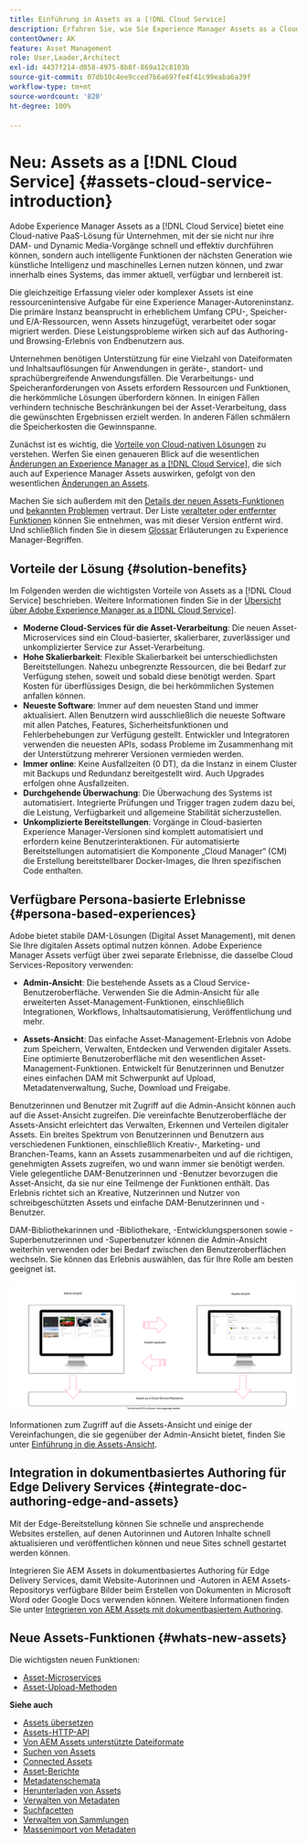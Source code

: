 ```yaml
---
title: Einführung in Assets as a [!DNL Cloud Service]
description: Erfahren Sie, wie Sie Experience Manager Assets as a Cloud Service verwalten und nutzen können.
contentOwner: AK
feature: Asset Management
role: User,Leader,Architect
exl-id: 4437f214-d058-4975-8b8f-869a12c8103b
source-git-commit: 07db10c4ee9cced7b6a697fe4f41c99eaba6a39f
workflow-type: tm+mt
source-wordcount: '820'
ht-degree: 100%

---
```



# Neu: Assets as a [!DNL Cloud Service] {#assets-cloud-service-introduction}

<!-- Need review information from gklebus -->

Adobe Experience Manager Assets as a [!DNL Cloud Service] bietet eine Cloud-native PaaS-Lösung für Unternehmen, mit der sie nicht nur ihre DAM- und Dynamic Media-Vorgänge schnell und effektiv durchführen können, sondern auch intelligente Funktionen der nächsten Generation wie künstliche Intelligenz und maschinelles Lernen nutzen können, und zwar innerhalb eines Systems, das immer aktuell, verfügbar und lernbereit ist.

Die gleichzeitige Erfassung vieler oder komplexer Assets ist eine ressourcenintensive Aufgabe für eine Experience Manager-Autoreninstanz. Die primäre Instanz beansprucht in erheblichem Umfang CPU-, Speicher- und E/A-Ressourcen, wenn Assets hinzugefügt, verarbeitet oder sogar migriert werden. Diese Leistungsprobleme wirken sich auf das Authoring- und Browsing-Erlebnis von Endbenutzern aus.

Unternehmen benötigen Unterstützung für eine Vielzahl von Dateiformaten und Inhaltsauflösungen für Anwendungen in geräte-, standort- und sprachübergreifende Anwendungsfällen. Die Verarbeitungs- und Speicheranforderungen von Assets erfordern Ressourcen und Funktionen, die herkömmliche Lösungen überfordern können. In einigen Fällen verhindern technische Beschränkungen bei der Asset-Verarbeitung, dass die gewünschten Ergebnissen erzielt werden. In anderen Fällen schmälern die Speicherkosten die Gewinnspanne.

Zunächst ist es wichtig, die [Vorteile von Cloud-nativen Lösungen](#solution-benefits) zu verstehen. Werfen Sie einen genaueren Blick auf die wesentlichen [Änderungen an Experience Manager as a [!DNL Cloud Service]](/help/release-notes/aem-cloud-changes.md), die sich auch auf Experience Manager Assets auswirken, gefolgt von den wesentlichen [Änderungen an Assets](/help/assets/assets-cloud-changes.md).

Machen Sie sich außerdem mit den [Details der neuen Assets-Funktionen](#whats-new-assets) und [bekannten Problemen](/help/release-notes/maintenance/latest.md) vertraut. Der Liste [veralteter oder entfernter Funktionen](/help/release-notes/deprecated-removed-features.md) können Sie entnehmen, was mit dieser Version entfernt wird. Und schließlich finden Sie in diesem [Glossar](/help/overview/terminology.md) Erläuterungen zu Experience Manager-Begriffen.

## Vorteile der Lösung {#solution-benefits}

Im Folgenden werden die wichtigsten Vorteile von Assets as a [!DNL Cloud Service] beschrieben. Weitere Informationen finden Sie in der [Übersicht über Adobe Experience Manager as a [!DNL Cloud Service]](/help/overview/introduction.md).

* **Moderne Cloud-Services für die Asset-Verarbeitung**: Die neuen Asset-Microservices sind ein Cloud-basierter, skalierbarer, zuverlässiger und unkomplizierter Service zur Asset-Verarbeitung.
* **Hohe Skalierbarkeit**: Flexible Skalierbarkeit bei unterschiedlichsten Bereitstellungen. Nahezu unbegrenzte Ressourcen, die bei Bedarf zur Verfügung stehen, soweit und sobald diese benötigt werden. Spart Kosten für überflüssiges Design, die bei herkömmlichen Systemen anfallen können.
* **Neueste Software**: Immer auf dem neuesten Stand und immer aktualisiert. Allen Benutzern wird ausschließlich die neueste Software mit allen Patches, Features, Sicherheitsfunktionen und Fehlerbehebungen zur Verfügung gestellt. Entwickler und Integratoren verwenden die neuesten APIs, sodass Probleme im Zusammenhang mit der Unterstützung mehrerer Versionen vermieden werden.
* **Immer online**: Keine Ausfallzeiten (0 DT), da die Instanz in einem Cluster mit Backups und Redundanz bereitgestellt wird. Auch Upgrades erfolgen ohne Ausfallzeiten.
* **Durchgehende Überwachung**: Die Überwachung des Systems ist automatisiert. Integrierte Prüfungen und Trigger tragen zudem dazu bei, die Leistung, Verfügbarkeit und allgemeine Stabilität sicherzustellen.
* **Unkomplizierte Bereitstellungen**: Vorgänge in Cloud-basierten Experience Manager-Versionen sind komplett automatisiert und erfordern keine Benutzerinteraktionen. Für automatisierte Bereitstellungen automatisiert die Komponente „Cloud Manager“ (CM) die Erstellung bereitstellbarer Docker-Images, die Ihren spezifischen Code enthalten.

## Verfügbare Persona-basierte Erlebnisse {#persona-based-experiences}

Adobe bietet stabile DAM-Lösungen (Digital Asset Management), mit denen Sie Ihre digitalen Assets optimal nutzen können. Adobe Experience Manager Assets verfügt über zwei separate Erlebnisse, die dasselbe Cloud Services-Repository verwenden:

* **Admin-Ansicht**: Die bestehende Assets as a Cloud Service-Benutzeroberfläche. Verwenden Sie die Admin-Ansicht für alle erweiterten Asset-Management-Funktionen, einschließlich Integrationen, Workflows, Inhaltsautomatisierung, Veröffentlichung und mehr.

* **Assets-Ansicht**: Das einfache Asset-Management-Erlebnis von Adobe zum Speichern, Verwalten, Entdecken und Verwenden digitaler Assets. Eine optimierte Benutzeroberfläche mit den wesentlichen Asset-Management-Funktionen. Entwickelt für Benutzerinnen und Benutzer eines einfachen DAM mit Schwerpunkt auf Upload, Metadatenverwaltung, Suche, Download und Freigabe.

Benutzerinnen und Benutzer mit Zugriff auf die Admin-Ansicht können auch auf die Asset-Ansicht zugreifen. Die vereinfachte Benutzeroberfläche der Assets-Ansicht erleichtert das Verwalten, Erkennen und Verteilen digitaler Assets. Ein breites Spektrum von Benutzerinnen und Benutzern aus verschiedenen Funktionen, einschließlich Kreativ-, Marketing- und Branchen-Teams, kann an Assets zusammenarbeiten und auf die richtigen, genehmigten Assets zugreifen, wo und wann immer sie benötigt werden. Viele gelegentliche DAM-Benutzerinnen und -Benutzer bevorzugen die Asset-Ansicht, da sie nur eine Teilmenge der Funktionen enthält. Das Erlebnis richtet sich an Kreative, Nutzerinnen und Nutzer von schreibgeschützten Assets und einfache DAM-Benutzerinnen und -Benutzer.

DAM-Bibliothekarinnen und -Bibliothekare, -Entwicklungspersonen sowie -Superbenutzerinnen und -Superbenutzer können die Admin-Ansicht weiterhin verwenden oder bei Bedarf zwischen den Benutzeroberflächen wechseln. Sie können das Erlebnis auswählen, das für Ihre Rolle am besten geeignet ist.

![add-tags](assets/newui-overview.svg)

Informationen zum Zugriff auf die Assets-Ansicht und einige der Vereinfachungen, die sie gegenüber der Admin-Ansicht bietet, finden Sie unter [Einführung in die Assets-Ansicht](/help/assets/assets-view-introduction.md).

## Integration in dokumentbasiertes Authoring für Edge Delivery Services {#integrate-doc-authoring-edge-and-assets}

Mit der Edge-Bereitstellung können Sie schnelle und ansprechende Websites erstellen, auf denen Autorinnen und Autoren Inhalte schnell aktualisieren und veröffentlichen können und neue Sites schnell gestartet werden können.

Integrieren Sie AEM Assets in dokumentbasiertes Authoring für Edge Delivery Services, damit Website-Autorinnen und -Autoren in AEM Assets-Repositorys verfügbare Bilder beim Erstellen von Dokumenten in Microsoft Word oder Google Docs verwenden können. Weitere Informationen finden Sie unter [Integrieren von AEM Assets mit dokumentbasiertem Authoring](/help/edge/using.md#integrate-assets-edge).

## Neue Assets-Funktionen {#whats-new-assets}

Die wichtigsten neuen Funktionen:

* [Asset-Microservices](/help/assets/asset-microservices-overview.md)
* [Asset-Upload-Methoden](/help/assets/add-assets.md)

**Siehe auch**

* [Assets übersetzen](translate-assets.md)
* [Assets-HTTP-API](mac-api-assets.md)
* [Von AEM Assets unterstützte Dateiformate](file-format-support.md)
* [Suchen von Assets](search-assets.md)
* [Connected Assets](use-assets-across-connected-assets-instances.md)
* [Asset-Berichte](asset-reports.md)
* [Metadatenschemata](metadata-schemas.md)
* [Herunterladen von Assets](download-assets-from-aem.md)
* [Verwalten von Metadaten](manage-metadata.md)
* [Suchfacetten](search-facets.md)
* [Verwalten von Sammlungen](manage-collections.md)
* [Massenimport von Metadaten](metadata-import-export.md)
